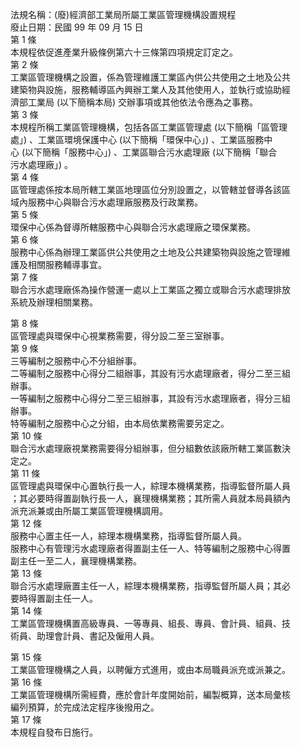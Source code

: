 法規名稱：(廢)經濟部工業局所屬工業區管理機構設置規程  
廢止日期：民國 99 年 09 月 15 日  
第 1 條  
本規程依促進產業升級條例第六十三條第四項規定訂定之。  
第 2 條  
工業區管理機構之設置，係為管理維護工業區內供公共使用之土地及公共  
建築物與設施，服務輔導區內興辦工業人及其他使用人，並執行或協助經  
濟部工業局 (以下簡稱本局) 交辦事項或其他依法令應為之事務。  
第 3 條  
本規程所稱工業區管理機構，包括各區工業區管理處 (以下簡稱「區管理  
處」) 、工業區環境保護中心 (以下簡稱「環保中心」) 、工業區服務中  
心 (以下簡稱「服務中心」) 、工業區聯合污水處理廠 (以下簡稱「聯合  
污水處理廠」) 。  
第 4 條  
區管理處係按本局所轄工業區地理區位分別設置之，以管轄並督導各該區  
域內服務中心與聯合污水處理廠服務及行政業務。  
第 5 條  
環保中心係為督導所轄服務中心與聯合污水處理廠之環保業務。  
第 6 條  
服務中心係為辦理工業區供公共使用之土地及公共建築物與設施之管理維  
護及相關服務輔導事宜。  
第 7 條  
聯合污水處理廠係為操作營運一處以上工業區之獨立或聯合污水處理排放  
系統及辦理相關業務。  


第 8 條  
區管理處與環保中心視業務需要，得分設二至三室辦事。  
第 9 條  
三等編制之服務中心不分組辦事。  
二等編制之服務中心得分二組辦事，其設有污水處理廠者，得分二至三組  
辦事。  
一等編制之服務中心得分二至三組辦事，其設有污水處理廠者，得分三組  
辦事。  
特等編制之服務中心之分組，由本局依業務需要另定之。  
第 10 條  
聯合污水處理廠視業務需要得分組辦事，但分組數依該廠所轄工業區數決  
定之。  
第 11 條  
區管理處與環保中心置執行長一人，綜理本機構業務，指導監督所屬人員  
；其必要時得置副執行長一人，襄理機構業務；其所需人員就本局員額內  
派充派兼或由所屬工業區管理機構調用。  
第 12 條  
服務中心置主任一人，綜理本機構業務，指導監督所屬人員。  
服務中心有管理污水處理廠者得置副主任一人、特等編制之服務中心得置  
副主任一至二人，襄理機構業務。  
第 13 條  
聯合污水處理廠置主任一人，綜理本機構業務，指導監督所屬人員；其必  
要時得置副主任一人。  
第 14 條  
工業區管理機構置高級專員、一等專員、組長、專員、會計員、組員、技  
術員、助理會計員、書記及僱用人員。  


第 15 條  
工業區管理機構之人員，以聘僱方式進用，或由本局職員派充或派兼之。  
第 16 條  
工業區管理機構所需經費，應於會計年度開始前，編製概算，送本局彙核  
編列預算，於完成法定程序後撥用之。  
第 17 條  
本規程自發布日施行。  


